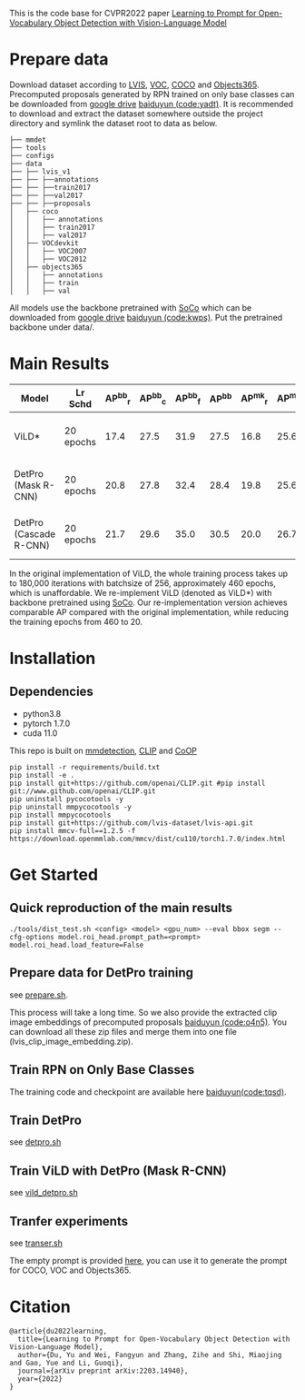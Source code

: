This is the code base for CVPR2022 paper [Learning to Prompt for Open-Vocabulary Object Detection with Vision-Language Model](https://arxiv.org/abs/2203.14940)

# Prepare data
Download dataset according to [LVIS](https://www.lvisdataset.org/), [VOC](http://host.robots.ox.ac.uk/pascal/VOC/), [COCO](https://cocodataset.org/#home) and [Objects365](https://www.objects365.org/overview.html). Precomputed proposals generated by RPN trained on only base classes can be downloaded from [google drive](https://drive.google.com/drive/folders/1rV6jJxbiELT4GNvfDYnRAuYJTw2AM_yR?usp=sharing) [baiduyun (code:yadt)](https://pan.baidu.com/s/1iNMS1XPzu1lOCObFYMe38g). It is recommended to download and extract the dataset somewhere outside the project directory and symlink the dataset root to data as below.
```
├── mmdet
├── tools
├── configs
├── data
├── ├── lvis_v1
├── ├── ├──annotations
├── ├── ├──train2017
├── ├── ├──val2017
├── ├── ├──proposals
│   ├── coco
│   │   ├── annotations
│   │   ├── train2017
│   │   ├── val2017
│   ├── VOCdevkit
│   │   ├── VOC2007
│   │   ├── VOC2012
│   ├── objects365
│   │   ├── annotations
│   │   ├── train
│   │   ├── val

```
All models use the backbone pretrained with [SoCo](https://github.com/hologerry/SoCo) which can be downloaded from [google drive](https://drive.google.com/file/d/1z6Tb2MPFJDv9qpEyn_J0cJcXOguKTiL0/view?usp=sharing) [baiduyun (code:kwps)](https://pan.baidu.com/s/1FHN-9vsH16w4TAusyHnXvg). Put the pretrained backbone under data/.
# Main Results
| Model                  | Lr Schd   | AP<sup>bb</sup><sub>r</sub> | AP<sup>bb</sup><sub>c</sub> | AP<sup>bb</sup><sub>f</sub> | AP<sup>bb</sup> | AP<sup>mk</sup><sub>r</sub> | AP<sup>mk</sup><sub>c</sub>| AP<sup>mk</sup><sub>f</sub> | AP<sup>mk</sup> | Config | Prompt | Model |
| ---------------------- | --------- | ---- | ---- | ---- | ---- | ------- | ---- | ---- | ---- | ------ | ------ | ----- |
| ViLD*                   | 20 epochs | 17.4 | 27.5 | 31.9 | 27.5 | 16.8 | 25.6 | 28.5 | 25.2 | [config](https://github.com/dyabel/detpro/blob/main/configs/lvis/detpro_ens_20e.py) |  [google drive](https://drive.google.com/file/d/1PMPvEWYLi2Kp2wgIiMR8m9r4mLDkxyUJ/view?usp=sharing) [baiduyun (code:a5ni)](https://pan.baidu.com/s/1Sxz_RklI7F11F07VACVYtg) | [google drive](https://drive.google.com/file/d/1w4ZIZNBTR3ZAZVzlcLgrkatljYpbvAvA/view?usp=sharing) [baiduyun (code:cyhv)](https://pan.baidu.com/s/18ijRffI6ZaDt7hXKMRA5SQ) |
| DetPro (Mask R-CNN)    | 20 epochs | 20.8 | 27.8 | 32.4 | 28.4 | 19.8 | 25.6 | 28.9 | 25.9 | [config](https://github.com/dyabel/detpro/blob/main/configs/lvis/detpro_ens_20e.py) | [google drive](https://drive.google.com/file/d/1T-Ydo0YgneDbZYU2hu3wWm9MZ2plxGT_/view?usp=sharing) [baiduyun (code:uvab)](https://pan.baidu.com/s/1MjV1DqiO0gHftyKjuiPrTA)| [google drive](https://drive.google.com/file/d/1ktTMZWFjUAGjzjlOdzxGfKQR8u9x_OmX/view?usp=sharing) [baiduyun (code:apmq)](https://pan.baidu.com/s/1E7SwKW-p4BpGsQE1j9hXXg)|
| DetPro (Cascade R-CNN) | 20 epochs | 21.7 | 29.6 | 35.0 | 30.5 | 20.0 | 26.7 | 30.4 | 27.0 | [config](https://github.com/dyabel/detpro/blob/main/configs/lvis/cascade_mask_rcnn_r50_fpn_sample1e-3_mstrain_20e_lvis_v1_pretrain_ens.py) |[google drive](https://drive.google.com/file/d/1T-Ydo0YgneDbZYU2hu3wWm9MZ2plxGT_/view?usp=sharing) [baiduyun (code:uvab)](https://pan.baidu.com/s/1MjV1DqiO0gHftyKjuiPrTA)  | [google drive](https://drive.google.com/file/d/1QAtd32QXiXK7haXuHFE_CO24GpKr07Za/view?usp=sharing) [baiduyun (code:5ee9)](https://pan.baidu.com/s/1tmi61kO_JnkuNPDyt455eQ) | 

In the original implementation of ViLD, the whole training process takes up to 180,000 iterations with batchsize of 256, approximately 460 epochs, which is unaffordable. We re-implement ViLD (denoted as ViLD*) with backbone pretrained using [SoCo](https://github.com/hologerry/SoCo). Our re-implementation version achieves comparable AP compared with the original implementation, while reducing the training epochs from 460 to 20.
# Installation
## Dependencies
+ python3.8
+ pytorch 1.7.0
+ cuda 11.0

This repo is built on [mmdetection](https://github.com/open-mmlab/mmdetection), [CLIP](https://github.com/openai/CLIP.git) and [CoOP](https://github.com/kaiyangzhou/coop)

```shell
pip install -r requirements/build.txt
pip install -e .
pip install git+https://github.com/openai/CLIP.git #pip install git://www.github.com/openai/CLIP.git
pip uninstall pycocotools -y
pip uninstall mmpycocotools -y
pip install mmpycocotools
pip install git+https://github.com/lvis-dataset/lvis-api.git
pip install mmcv-full==1.2.5 -f https://download.openmmlab.com/mmcv/dist/cu110/torch1.7.0/index.html
```
# Get Started
## Quick reproduction of the main results
```
./tools/dist_test.sh <config> <model> <gpu_num> --eval bbox segm --cfg-options model.roi_head.prompt_path=<prompt> model.roi_head.load_feature=False 
```
## Prepare data for DetPro training
see [prepare.sh](https://github.com/dyabel/detpro/blob/main/prepare.sh).

This process will take a long time. So we also provide the extracted clip image embeddings of precomputed proposals [baiduyun (code:o4n5)](https://pan.baidu.com/s/13vp8s6mU9IKSbF-OPRtX9g). You can download all these zip files and merge them into one file (lvis_clip_image_embedding.zip).
## Train RPN on Only Base Classes
The training code and checkpoint are available here [baiduyun(code:tqsd)](https://pan.baidu.com/s/1y-nm_1TfKClLKXL113-Ybg).
## Train DetPro
see [detpro.sh](https://github.com/dyabel/detpro/blob/main/detpro.sh)
## Train ViLD with DetPro (Mask R-CNN)
see [vild_detpro.sh](https://github.com/dyabel/detpro/blob/main/vild_detpro.sh)
## Tranfer experiments
see [transer.sh](https://github.com/dyabel/detpro/blob/main/transfer.sh)

The empty prompt is provided [here](https://drive.google.com/drive/folders/1DSkfTO3TWrIW0k1kt67Ez-wLwXy9mVqF?usp=sharing), you can use it to generate the prompt for COCO, VOC and Objects365.
# Citation
```
@article{du2022learning,
  title={Learning to Prompt for Open-Vocabulary Object Detection with Vision-Language Model},
  author={Du, Yu and Wei, Fangyun and Zhang, Zihe and Shi, Miaojing and Gao, Yue and Li, Guoqi},
  journal={arXiv preprint arXiv:2203.14940},
  year={2022}
}
```

